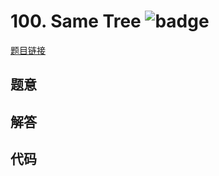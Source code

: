 # 100. Same Tree ![badge](https://img.shields.io/badge/-easy-green?style=flat-square)

[题目链接](https://leetcode.com/problems/same-tree)

## 题意

## 解答

## 代码

